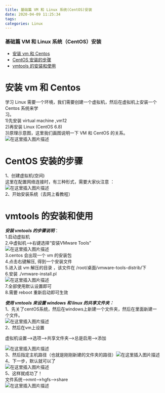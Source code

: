 ```yaml
---
title: 基础篇 VM 和 Linux 系统(CentOS)安装
date: 2020-04-09 11:25:34
tags: 
categories: Linux
---
```


<!--more-->

### 基础篇 VM 和 Linux 系统（CentOS）安装

- [安装 vm 和 Centos](#_vm__Centos_1)
- [CentOS 安装的步骤](#CentOS__8)
- [vmtools 的安装和使用](#vmtools__14)

# 安装 vm 和 Centos

学习 Linux 需要一个环境，我们需要创建一个虚拟机，然后在虚拟机上安装一个 Centos 系统来学  
习。  
1\)先安装 virtual machine ,vm12  
2\)再安装 Linux \(CentOS 6.8\)  
3\)原理示意图，这里我们画图说明一下 VM 和 CentOS 的关系。  
![在这里插入图片描述](https://img-blog.csdnimg.cn/20200409110637559.png?x-oss-process=image/watermark,type_ZmFuZ3poZW5naGVpdGk,shadow_10,text_aHR0cHM6Ly9ibG9nLmNzZG4ubmV0L3FxXzIxMDQwNTU5,size_16,color_FFFFFF,t_70)

# CentOS 安装的步骤

1、创建虚拟机\(空间\)  
这里在配置网络连接时，有三种形式，需要大家伙注意 ：  
![在这里插入图片描述](https://img-blog.csdnimg.cn/20200409110842811.png?x-oss-process=image/watermark,type_ZmFuZ3poZW5naGVpdGk,shadow_10,text_aHR0cHM6Ly9ibG9nLmNzZG4ubmV0L3FxXzIxMDQwNTU5,size_16,color_FFFFFF,t_70)  
2、开始安装系统（去网上看教程）

# vmtools 的安装和使用

_**安装 vmtools 的步骤说明**_：  
1.启动虚拟机  
2.中虚拟机——>右键选择“安装VMware Tools”  
![在这里插入图片描述](https://img-blog.csdnimg.cn/20200409111820186.png?x-oss-process=image/watermark,type_ZmFuZ3poZW5naGVpdGk,shadow_10,text_aHR0cHM6Ly9ibG9nLmNzZG4ubmV0L3FxXzIxMDQwNTU5,size_16,color_FFFFFF,t_70)  
3.centos 会出现一个 vm 的安装包  
4.点击右键解压, 得到一个安装文件  
5.进入该 vm 解压的目录 ，该文件在 /root/桌面/vmware-tools-distrib/下  
6.安装 ./vmware-install.pl  
![在这里插入图片描述](https://img-blog.csdnimg.cn/20200409111947301.png)  
7.全部使用默认设置即可  
8.需要 reboot 重新启动即可生效

_**使用 vmtools 来设置 windows 和 linux 的共享文件夹：**_  
1、先关了centOS系统，然后在windows上新建一个文件夹，然后在里面新建一个文件。  
![在这里插入图片描述](https://img-blog.csdnimg.cn/2020040911215339.png?x-oss-process=image/watermark,type_ZmFuZ3poZW5naGVpdGk,shadow_10,text_aHR0cHM6Ly9ibG9nLmNzZG4ubmV0L3FxXzIxMDQwNTU5,size_16,color_FFFFFF,t_70)  
2、然后在vm上设置

虚拟机设置–>选项–>共享文件夹–>总是启用–>添加

![在这里插入图片描述](https://img-blog.csdnimg.cn/2020040911243471.png?x-oss-process=image/watermark,type_ZmFuZ3poZW5naGVpdGk,shadow_10,text_aHR0cHM6Ly9ibG9nLmNzZG4ubmV0L3FxXzIxMDQwNTU5,size_16,color_FFFFFF,t_70)  
3、然后指定主机路径（也就是刚刚新建的文件夹的路径）![在这里插入图片描述](https://img-blog.csdnimg.cn/20200409112448114.png?x-oss-process=image/watermark,type_ZmFuZ3poZW5naGVpdGk,shadow_10,text_aHR0cHM6Ly9ibG9nLmNzZG4ubmV0L3FxXzIxMDQwNTU5,size_16,color_FFFFFF,t_70)  
4、下一步，默认就可以了  
![在这里插入图片描述](https://img-blog.csdnimg.cn/20200409112500970.png?x-oss-process=image/watermark,type_ZmFuZ3poZW5naGVpdGk,shadow_10,text_aHR0cHM6Ly9ibG9nLmNzZG4ubmV0L3FxXzIxMDQwNTU5,size_16,color_FFFFFF,t_70)  
5、这样就成功了！  
文件系统–>mnt–>hgfs–>share  
![在这里插入图片描述](https://img-blog.csdnimg.cn/20200409112525692.png?x-oss-process=image/watermark,type_ZmFuZ3poZW5naGVpdGk,shadow_10,text_aHR0cHM6Ly9ibG9nLmNzZG4ubmV0L3FxXzIxMDQwNTU5,size_16,color_FFFFFF,t_70)